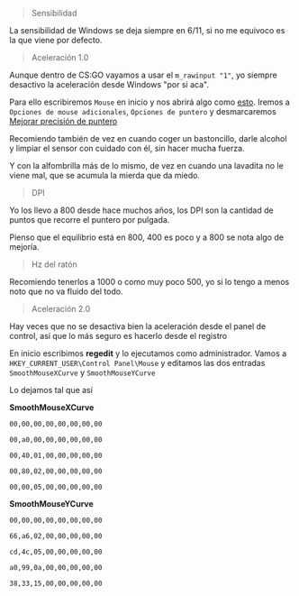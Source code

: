 > Sensibilidad

La sensibilidad de Windows se deja siempre en 6/11, si no me equivoco es la que viene por defecto.

> Aceleración 1.0

Aunque dentro de CS:GO vayamos a usar el `m_rawinput "1"`, yo siempre desactivo la aceleración desde Windows "por si aca".

Para ello escribiremos `Mouse` en inicio y nos abrirá algo como [esto](https://i.gyazo.com/73d032a9448dfc4846682e9d893f5dfd.png). Iremos a `Opciones de mouse adicionales`, `Opciones de puntero` y desmarcaremos [Mejorar precisión de puntero](https://i.gyazo.com/b4edcb6c34b4d118c35d247d9c339479.png)

Recomiendo también de vez en cuando coger un bastoncillo, darle alcohol y limpiar el sensor con cuidado con él, sin hacer mucha fuerza.

Y con la alfombrilla más de lo mismo, de vez en cuando una lavadita no le viene mal, que se acumula la mierda que da miedo.

> DPI

Yo los llevo a 800 desde hace muchos años, los DPI son la cantidad de puntos que recorre el puntero por pulgada.

Pienso que el equilibrio está en 800, 400 es poco y a 800 se nota algo de mejoría.

> Hz del ratón

Recomiendo tenerlos a 1000 o como muy poco 500, yo si lo tengo a menos noto que no va fluido del todo.

> Aceleración 2.0

Hay veces que no se desactiva bien la aceleración desde el panel de control, así que lo más seguro es hacerlo desde el registro

En inicio escribimos **regedit** y lo ejecutamos como administrador. Vamos a `HKEY_CURRENT_USER\Control Panel\Mouse` y editamos las dos entradas `SmoothMouseXCurve` y `SmoothMouseYCurve`

Lo dejamos tal que así

**SmoothMouseXCurve**

`00,00,00,00,00,00,00,00`

`00,a0,00,00,00,00,00,00`

`00,40,01,00,00,00,00,00`

`00,80,02,00,00,00,00,00`

`00,00,05,00,00,00,00,00`


**SmoothMouseYCurve**

`00,00,00,00,00,00,00,00`

`66,a6,02,00,00,00,00,00`

`cd,4c,05,00,00,00,00,00`

`a0,99,0a,00,00,00,00,00`

`38,33,15,00,00,00,00,00`
